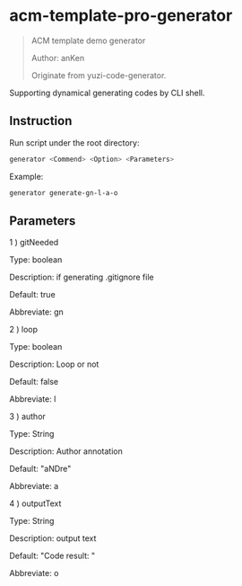# acm-template-pro-generator
> ACM template demo generator
> 
> Author: anKen
> 
> Originate from yuzi-code-generator.

Supporting  dynamical generating codes by CLI shell.

## Instruction

Run script under the root directory:
```bash
generator <Commend> <Option> <Parameters>
```

Example:
```bash
generator generate-gn-l-a-o
```

## Parameters
1 )  gitNeeded

   Type: boolean

   Description: if generating .gitignore file

   Default: true

   Abbreviate: gn

2 )  loop

   Type: boolean

   Description: Loop or not

   Default: false

   Abbreviate: l

3 )  author

   Type: String

   Description: Author annotation

   Default: "aNDre"

   Abbreviate: a

4 )  outputText

   Type: String

   Description: output text

   Default: "Code result: "

   Abbreviate: o

